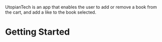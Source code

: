 UtopianTech is an app that enables the user to add or remove a book from the cart, and add a like to the book selected.

# Getting Started